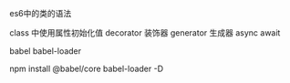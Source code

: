 es6中的类的语法

class 中使用属性初始化值
decorator 装饰器
generator 生成器
async await 

babel babel-loader

npm install @babel/core babel-loader -D
